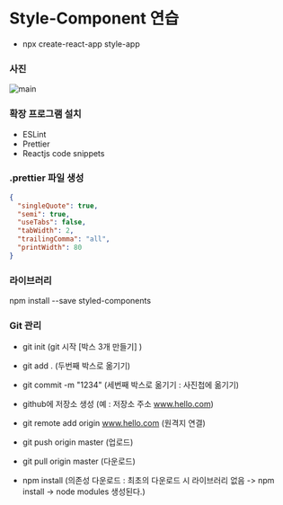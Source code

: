 # Style-Component 연습

- npx create-react-app style-app

### 사진

![main](https://search.pstatic.net/common/?src=http%3A%2F%2Fblogfiles.naver.net%2F20100615_31%2Fibom123_1276586816828Bmq16_jpg%2F%25B0%25AD%25BE%25C6%25C1%25F62_ibom123.jpg&type=b400)

### 확장 프로그램 설치

- ESLint
- Prettier
- Reactjs code snippets

### .prettier 파일 생성

```json
{
  "singleQuote": true,
  "semi": true,
  "useTabs": false,
  "tabWidth": 2,
  "trailingComma": "all",
  "printWidth": 80
}
```

### 라이브러리

npm install --save styled-components

### Git 관리

- git init (git 시작 [박스 3개 만들기] )
- git add . (두번째 박스로 옮기기)
- git commit -m "1234" (세번째 박스로 옮기기 : 사진첩에 옮기기)
- github에 저장소 생성 (예 : 저장소 주소 www.hello.com)

- git remote add origin www.hello.com (원격지 연결)
- git push origin master (업로드)

- git pull origin master (다운로드)
- npm install
  (의존성 다운로드 : 최초의 다운로드 시 라이브러리 없음 -> npm install -> node modules 생성된다.)
